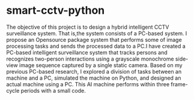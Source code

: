 # smart-cctv-python
The objective of this project is to design a hybrid intelligent CCTV surveillance system. That is,the system consists of  a PC-based system. I propose an Opensource package system that performs some of image processing tasks and sends the processed data to a PC.I have created a PC-based intelligent surveillance system that tracks persons and recognizes two-person interactions using a grayscale monochrome side-view image sequence captured by a single static camera. Based on my previous PC-based research, I explored a division of tasks between an  machine and a PC, simulated the  machine on Python, and designed an actual machine using a PC. This AI machine performs within three frame-cycle periods with a small code.
